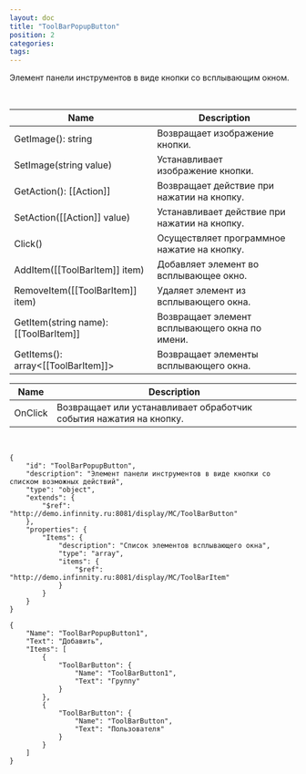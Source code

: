 ```yaml
---
layout: doc
title: "ToolBarPopupButton"
position: 2
categories: 
tags: 
---
```


Элемент панели инструментов в виде кнопки со всплывающим окном.

 

|Name|Description|
|----|-----------|
|GetImage(): string|Возвращает изображение кнопки.|
|SetImage(string value)|Устанавливает изображение кнопки.|
|GetAction(): [[Action]]|Возвращает действие при нажатии на кнопку.|
|SetAction([[Action]] value)|Устанавливает действие при нажатии на кнопку.|
|Click()|Осуществляет программное нажатие на кнопку.|
|AddItem([[ToolBarItem]] item)|Добавляет элемент во всплывающее окно.|
|RemoveItem([[ToolBarItem]] item)|Удаляет элемент из всплывающего окна.|
|GetItem(string name): [[ToolBarItem]]|Возвращает элемент всплывающего окна по имени.|
|GetItems(): array<[[ToolBarItem]]>|Возвращает элементы всплывающего окна.|

|Name|Description|
|----|-----------|
|OnClick|Возвращает или устанавливает обработчик события нажатия на кнопку.|

  

```
{
	"id": "ToolBarPopupButton",
	"description": "Элемент панели инструментов в виде кнопки со списком возможных действий",
	"type": "object",
	"extends": {
		"$ref": "http://demo.infinnity.ru:8081/display/MC/ToolBarButton"
	},
	"properties": {
		"Items": {
			"description": "Список элементов всплывающего окна",
			"type": "array",
			"items": {
				"$ref": "http://demo.infinnity.ru:8081/display/MC/ToolBarItem"
			}
		}
	}
}
```

```
{
	"Name": "ToolBarPopupButton1",
	"Text": "Добавить",
	"Items": [
		{
			"ToolBarButton": {
				"Name": "ToolBarButton1",
				"Text": "Группу"
			}
		},
		{
			"ToolBarButton": {
				"Name": "ToolBarButton",
				"Text": "Пользователя"
			}
		}
	]
}
```

